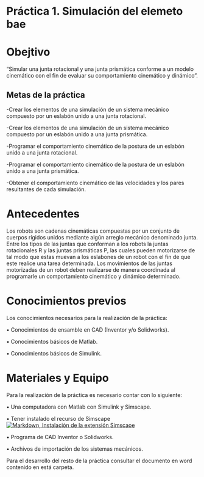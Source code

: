 ﻿# Práctica 1. Simulación del elemeto bae
 
 
 # Obejtivo
 
 “Simular una junta rotacional y una junta prismática conforme a un modelo cinemático con el fin de evaluar su comportamiento cinemático y dinámico”.
 
 ## Metas de la práctica
 
 -Crear los elementos de una simulación de un sistema mecánico compuesto por un eslabón unido a una junta rotacional.
 
 -Crear los elementos de una simulación de un sistema mecánico compuesto por un eslabón unido a una junta prismática.
 
 -Programar el comportamiento cinemático de la postura de un eslabón unido a una junta rotacional.
 
 -Programar el comportamiento cinemático de la postura de un eslabón unido a una junta prismática.
 
 -Obtener el comportamiento cinemático de las velocidades y los pares resultantes de cada simulación.
 
 
 # Antecedentes
 
 Los robots son cadenas cinemáticas compuestas por un conjunto de cuerpos rígidos unidos mediante algún arreglo mecánico denominado junta. Entre los tipos de las juntas que conforman a los robots la juntas rotacionales R y las juntas prismáticas P, las cuales pueden motorizarse de tal modo que estas muevan a los eslabones de un robot con el fin de que este realice una tarea determinada. Los movimientos de las juntas motorizadas de un robot deben realizarse de manera coordinada al programarle un comportamiento cinemático y dinámico determinado. 
 
 # Conocimientos previos
 
 Los conocimientos necesarios para la realización de la práctica:
 
•	Conocimientos de ensamble en CAD (Inventor y/o Solidworks).

•	Conocimientos básicos de Matlab.

•	Conocimientos básicos de Simulink.

 
 # Materiales y Equipo
 
 Para la realización de la práctica es necesario contar con lo siguiente:
 
•	Una computadora con Matlab con Simulink y Simscape.

•	Tener instalado el recurso de Simscape [![Markdown, Instalación de la extensión Simscaoe](https://img.youtube.com//watch?v=BfN1p3Z8W0c&t=23s/0.jpg)](https://www.youtube.com/watch?v=BfN1p3Z8W0c&t=23s)

•	Programa de CAD Inventor o Solidworks. 

•	Archivos de importación de los sistemas mecánicos.


Para el desarrollo del resto de la práctica consultar el documento en word contenido en está carpeta. 
 
 
